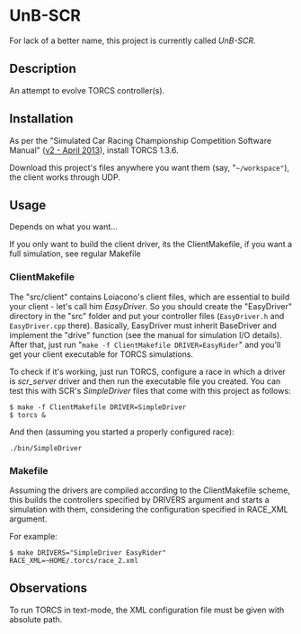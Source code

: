 UnB-SCR
=======
For lack of a better name, this project is currently called _UnB-SCR_.

Description
-----------

An attempt to evolve TORCS controller(s).

Installation
------------

As per the "Simulated Car Racing Championship Competition Software Manual" 
([v2 - April 2013](http://arxiv.org/pdf/1304.1672v2)), install TORCS 1.3.6.

Download this project's files anywhere you want them (say, "```~/workspace"```), 
the client works through UDP.

Usage
-----

Depends on what you want...

If you only want to build the client driver, its the ClientMakefile, if you want
a full simulation, see regular Makefile

### ClientMakefile

The "src/client" contains Loiacono's client files, which are essential to build 
your client - let's call him _EasyDriver_. So you should create the "EasyDriver"
directory in the "src" folder and put your controller files (```EasyDriver.h``` and 
```EasyDriver.cpp``` there). Basically, EasyDriver must inherit BaseDriver and 
implement the "drive" function (see the manual for simulation I/O details). After
that, just run "```make -f ClientMakefile DRIVER=EasyRider```" and you'll get your client 
executable for TORCS simulations.

To check if it's working, just run TORCS, configure a race in which a driver is
_scr_server_ driver and then run the executable file you created. You can test 
this with SCR's _SimpleDriver_ files that come with this project as follows:

    $ make -f ClientMakefile DRIVER=SimpleDriver
    $ torcs &

And then (assuming you started a properly configured race):

    ./bin/SimpleDriver

### Makefile

Assuming the drivers are compiled according to the ClientMakefile scheme, this 
builds the controllers specified by DRIVERS argument and starts a simulation
with them, considering the configuration specified in RACE_XML argument. 

For example:

    $ make DRIVERS="SimpleDriver EasyRider" RACE_XML=~HOME/.torcs/race_2.xml

Observations
------------

To run TORCS in text-mode, the XML configuration file must be given with absolute path.
